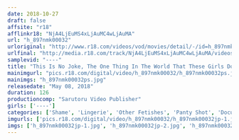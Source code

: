 ```yaml
---
date: 2018-10-27
draft: false
affsite: "r18"
afflinkr18: "NjA4LjEuMS4xLjAuMC4wLjAuMA"
url: "h_897nmk00032"
urloriginal: "http://www.r18.com/videos/vod/movies/detail/-/id=h_897nmk00032"
urlfinal: "http://media.r18.com/track/NjA4LjEuMS4xLjAuMC4wLjAuMA/videos/vod/movies/detail/-/id=h_897nmk00032"
samplevid: "----"
title: "This Is No Joke, The One Thing In The World That These Girls Don't Want Anyone To See Are These Freshly Stripped Panties"
mainimgurl: "pics.r18.com/digital/video/h_897nmk00032/h_897nmk00032ps.jpg"
mainimgs: "h_897nmk00032ps.jpg"
releasedate: "May 08, 2018"
duration: 126
productioncomp: "Sarutoru Video Publisher"
girls: ['----']
categories: ['Shame', 'Lingerie', 'Other Fetishes', 'Panty Shot', 'Documentary', 'Amateur', 'Hi-Def']
imgurls: ['pics.r18.com/digital/video/h_897nmk00032/h_897nmk00032jp-1.jpg', 'pics.r18.com/digital/video/h_897nmk00032/h_897nmk00032jp-2.jpg', 'pics.r18.com/digital/video/h_897nmk00032/h_897nmk00032jp-3.jpg', 'pics.r18.com/digital/video/h_897nmk00032/h_897nmk00032jp-4.jpg', 'pics.r18.com/digital/video/h_897nmk00032/h_897nmk00032jp-5.jpg', 'pics.r18.com/digital/video/h_897nmk00032/h_897nmk00032jp-6.jpg', 'pics.r18.com/digital/video/h_897nmk00032/h_897nmk00032jp-7.jpg', 'pics.r18.com/digital/video/h_897nmk00032/h_897nmk00032jp-8.jpg', 'pics.r18.com/digital/video/h_897nmk00032/h_897nmk00032jp-9.jpg', 'pics.r18.com/digital/video/h_897nmk00032/h_897nmk00032jp-10.jpg', 'pics.r18.com/digital/video/h_897nmk00032/h_897nmk00032jp-11.jpg', 'pics.r18.com/digital/video/h_897nmk00032/h_897nmk00032jp-12.jpg', 'pics.r18.com/digital/video/h_897nmk00032/h_897nmk00032jp-13.jpg', 'pics.r18.com/digital/video/h_897nmk00032/h_897nmk00032jp-14.jpg', 'pics.r18.com/digital/video/h_897nmk00032/h_897nmk00032jp-15.jpg', 'pics.r18.com/digital/video/h_897nmk00032/h_897nmk00032jp-16.jpg', 'pics.r18.com/digital/video/h_897nmk00032/h_897nmk00032jp-17.jpg', 'pics.r18.com/digital/video/h_897nmk00032/h_897nmk00032jp-18.jpg', 'pics.r18.com/digital/video/h_897nmk00032/h_897nmk00032jp-19.jpg', 'pics.r18.com/digital/video/h_897nmk00032/h_897nmk00032jp-20.jpg']
imgs: ['h_897nmk00032jp-1.jpg', 'h_897nmk00032jp-2.jpg', 'h_897nmk00032jp-3.jpg', 'h_897nmk00032jp-4.jpg', 'h_897nmk00032jp-5.jpg', 'h_897nmk00032jp-6.jpg', 'h_897nmk00032jp-7.jpg', 'h_897nmk00032jp-8.jpg', 'h_897nmk00032jp-9.jpg', 'h_897nmk00032jp-10.jpg', 'h_897nmk00032jp-11.jpg', 'h_897nmk00032jp-12.jpg', 'h_897nmk00032jp-13.jpg', 'h_897nmk00032jp-14.jpg', 'h_897nmk00032jp-15.jpg', 'h_897nmk00032jp-16.jpg', 'h_897nmk00032jp-17.jpg', 'h_897nmk00032jp-18.jpg', 'h_897nmk00032jp-19.jpg', 'h_897nmk00032jp-20.jpg']
---
```


